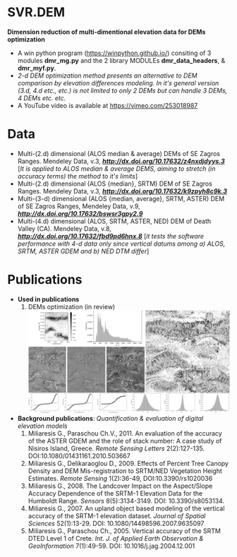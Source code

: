 # SVR.DEM
**Dimension reduction of multi-dimentional elevation data for DEMs optimization**
* A win python program (https://winpython.github.io/) consiting of 3 modules **dmr_mg.py** and the 2 library MODULEs **dmr_data_headers**, & **dmr_myf.py**.
* _2-d DEM optimization method presents an alternative to DEM comparison by elevation differences modeling. In it's general version (3.d, 4.d etc., etc.) is not limited to only 2 DEMs but can handle 3 DEMs, 4 DEMs etc. etc._
* A YouTube video is available at https://vimeo.com/253018987
# Data
  * Multi-(2.d) dimensional (ALOS median & average) DEMs of SE Zagros Ranges. Mendeley Data,  v.3, _**http://dx.doi.org/10.17632/z4nxdjdyys.3**_ [_It is applied to ALOS median & average DEMS, aiming to stretch (in accuracy terms) the method to it's limits_] 
 * Multi-(2.d) dimensional (ALOS {median}, SRTM) DEM of SE Zagros Ranges. Mendeley Data,  v.3, _**http://dx.doi.org/10.17632/k9zpyh8c9k.3**_
  * Multi-(3-d) dimensional (ALOS {median, average}, SRTM, ASTER) DEM of SE Zagros Ranges, Mendeley Data,  v.9, _**http://dx.doi.org/10.17632/bswsr3gpy2.9**_
  * Multi-(4.d) dimensional (ALOS, SRTM, ASTER, NED)  DEM of Death Valley (CA). Mendeley Data, v.8, _**http://dx.doi.org/10.17632/fbd9pd6hnx.8**_ [_it tests the software performance with 4-d data only  since vertical datums among  a) ALOS, SRTM, ASTER GDEM and b) NED DTM differ_]
# Publications
* **Used in publications**
  1. DEMs optimization (in review)
![Example of output images](https://github.com/miliaresis/SVR.DEM/blob/master/mapping.png)
* **Background publications**: *Quantification & evaluation of digital elevation models*
  1. Miliaresis G., Paraschou Ch.V., 2011. An evaluation of the accuracy of the ASTER GDEM and the role of stack number: A case study of   Nisiros Island, Greece. *Remote Sensing Letters*  2(2):127-135. DOI:10.1080/01431161.2010.503667 
  1. Miliaresis G., Delikaraoglou D., 2009. Effects of Percent Tree Canopy Density and DEM Mis-registration to SRTM/NED Vegetation Height Estimates. *Remote Sensing* 1(2):36-49, DOI:10.3390/rs1020036 
  1. Miliaresis G., 2008. The Landcover Impact on the Aspect/Slope Accuracy Dependence of the SRTM-1 Elevation Data for the Humboldt Range. *Sensors* 8(5):3134-3149. DOI: 10.3390/s8053134. 
  1. Miliaresis G., 2007. An upland object based modeling of the vertical accuracy of the SRTM-1 elevation dataset. *Journal of Spatial Sciences* 52(1):13-29. DOI: 10.1080/14498596.2007.9635097 
  1. Miliaresis G., Paraschou Ch., 2005. Vertical accuracy of the SRTM DTED Level 1 of Crete. *Int. J. of Applied Earth Observation & GeoInformation* 7(1):49-59. DOI: 10.1016/j.jag.2004.12.001 
